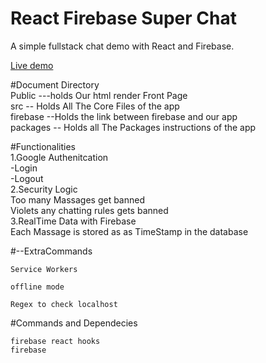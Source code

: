# React Firebase Super Chat

A simple fullstack chat demo with React and Firebase. 

[Live demo](https://fireship-demos.web.app/)


#Document Directory
<br>
Public ---holds Our html render Front Page
<br>
src -- Holds All The Core Files of the app
<br>
firebase --Holds the link between firebase and our app
<br>
packages -- Holds all The Packages instructions of the app



#Functionalities
<br>
1.Google Authenitcation
    <br>
    -Login
    <br>
    -Logout
    <br>
2.Security Logic
<br>
    Too many Massages get banned
    <br>
    Violets any chatting rules gets banned
<br>
3.RealTime Data with Firebase
<br>
    Each Massage is stored as as TimeStamp in the database

#--ExtraCommands
 
    Service Workers
   
    offline mode
    
    Regex to check localhost

#Commands and Dependecies

    firebase react hooks
    firebase
